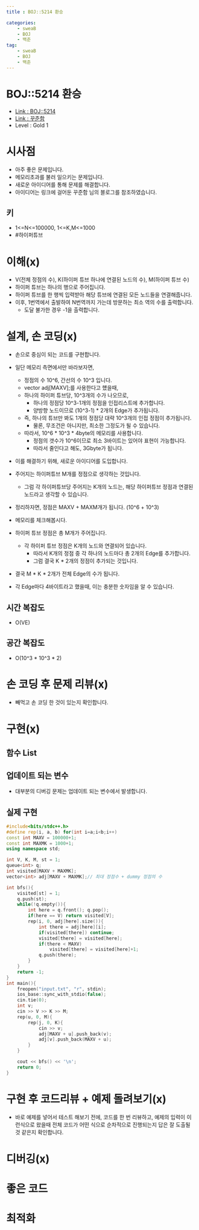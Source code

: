 ```yaml
---
title : BOJ::5214 환승

categories:
    - sweaB
    - BOJ
    - 백준
tag:
    - sweaB
    - BOJ
    - 백준
---
```

# BOJ::5214 환승
- [Link : BOJ::5214](https://www.acmicpc.net/problem/5214)
- [Link : 꾸준함](https://jaimemin.tistory.com/616)
- Level : Gold 1

# 시사점
- 아주 좋은 문제입니다.
- 메모리초과를 불러 일으키는 문제입니다.
- 새로운 아이디어를 통해 문제를 해결합니다.
- 아이디어는 링크에 걸어둔 꾸준함 님의 블로그를 참조하였습니다.

## 키
- 1<=N<=100000, 1<=K,M<=1000
- #하이퍼튜브

# 이해(x)
- V(전체 정점의 수), K(하이퍼 튜브 하나에 연결된 노드의 수), M(하이퍼 튜브 수)
- 하이퍼 튜브는 하나의 행으로 주어집니다.
- 하이퍼 튜브를 한 행씩 입력받아 해당 튜브에 연결된 모든 노드들을 연결해줍니다.
- 이후, 1번역에서 출발하여 N번역까지 가는데 방문하는 최소 역의 수를 출력합니다.
  - 도달 불가한 경우 -1을 출력합니다.

# 설계, 손 코딩(x)
- 손으로 중심이 되는 코드를 구현합니다.
- 일단 메모리 측면에서만 바라보자면,
  - 정점의 수 10^6, 간선의 수 10^3 입니다.
  - vector<int> adj[MAXV];를 사용한다고 헀을때,
  - 하나의 하이퍼 튜브당, 10^3개의 수가 나오므로,
    - 하나의 정점당 10^3-1개의 정점을 인접리스트에 추가합니다.
    - 양방향 노드이므로 (10^3-1) * 2개의 Edge가 추가됩니다.
  - 즉, 하나의 튜브만 봐도 1개의 정점당 대략 10^3개의 인접 정점이 추가됩니다.
    - 물론, 무조건은 아니지만, 최소한 그정도가 될 수 있습니다.
  - 따라서, 10^6 * 10^3 * 4byte의 메모리를 사용합니다.
    - 정점의 갯수가 10^6이므로 최소 3바이트는 있어야 표현이 가능합니다.
    - 따라서 줄인다고 해도, 3Gbyte가 됩니다.

- 이를 해결하기 위해, 새로운 아이디어를 도입합니다.
- 주어지는 하이퍼튜브 M개를 정점으로 생각하는 것입니다.
  - 그럼 각 하이퍼튜브당 주어지는 K개의 노드는, 해당 하이퍼튜브 정점과 연결된 노드라고 생각할 수
    있습니다.
- 정리하자면, 정점은 MAXV + MAXM개가 됩니다. (10^6 + 10^3)
- 메모리를 체크해봅시다.
- 하이퍼 튜브 정점은 총 M개가 주어집니다.
  - 각 하이퍼 튜브 정점은 K개의 노드와 연결되어 있습니다.
    - 따라서 K개의 정점 중 각 하나의 노드마다 총 2개의 Edge를 추가합니다.
    - 그럼 결국 K * 2개의 정점이 추가되는 것입니다.
- 결국 M * K * 2개가 전체 Edge의 수가 됩니다.
- 각 Edge마다 4바이트라고 했을때, 이는 충분한 숫자임을 알 수 있습니다.

## 시간 복잡도
- O(VE)

## 공간 복잡도
- O(10^3 * 10^3 * 2)

# 손 코딩 후 문제 리뷰(x)
- 빼먹고 손 코딩 한 것이 있는지 확인합니다.

# 구현(x)

## 함수 List 

## 업데이트 되는 변수
- 대부분의 디버깅 문제는 업데이트 되는 변수에서 발생합니다.

## 실제 구현 

```cpp
#include<bits/stdc++.h>
#define rep(i, a, b) for(int i=a;i<b;i++)
const int MAXV = 100000+1;
const int MAXMK = 1000+1;
using namespace std;

int V, K, M, st = 1;
queue<int> q;
int visited[MAXV + MAXMK];
vector<int> adj[MAXV + MAXMK];// 최대 정점수 + dummy 정점의 수

int bfs(){
    visited[st] = 1;
    q.push(st);
    while(!q.empty()){
        int here = q.front(); q.pop();
        if(here == V) return visited[V];
        rep(i, 0, adj[here].size()){
            int there = adj[here][i];
            if(visited[there]) continue;
            visited[there] = visited[here];
            if(there < MAXV)
                visited[there] = visited[here]+1;
            q.push(there);
        }
    }
    return -1;
}
int main(){
    freopen("input.txt", "r", stdin);
    ios_base::sync_with_stdio(false);
    cin.tie(0);
    int v;
    cin >> V >> K >> M;
    rep(u, 0, M){
        rep(j, 0, K){
            cin >> v;
            adj[MAXV + u].push_back(v);
            adj[v].push_back(MAXV + u);
        }
    }

    cout << bfs() << '\n';
    return 0;
}
```

# 구현 후 코드리뷰 + 예제 돌려보기(x)
- 바로 예제를 넣어서 테스트 해보기 전에, 코드를 한 번 리뷰하고, 예제의 입력이 이런식으로 왔을때
  전체 코드가 어떤 식으로 순차적으로 진행되는지 답은 잘 도출될 것 같은지 확인합니다.

# 디버깅(x)

# 좋은 코드

# 최적화
